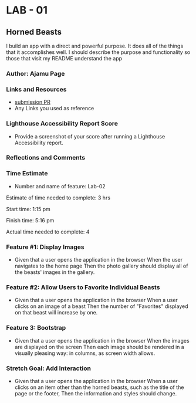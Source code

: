 # LAB - 01

## Horned Beasts

I build an app with a direct and powerful purpose. It does all of the things that it accomplishes well. I should describe the purpose and functionality so those that visit my README understand the app

### Author: Ajamu Page

### Links and Resources

* [submission PR](http://https://github.com/kil91402/horned-beasts.git)
* Any Links you used as reference

### Lighthouse Accessibility Report Score

* Provide a screenshot of your score after running a Lighthouse Accessibility report.

### Reflections and Comments



### Time Estimate

* Number and name of feature: Lab-02

Estimate of time needed to complete: 3 hrs

Start time: 1:15 pm

Finish time: 5:16 pm

Actual time needed to complete: 4

### Feature #1: Display Images

* Given that a user opens the application in the browser
When the user navigates to the home page
Then the photo gallery should display all of the beasts' images in the gallery.

### Feature #2: Allow Users to Favorite Individual Beasts

* Given that a user opens the application in the browser
When a user clicks on an image of a beast
Then the number of "Favorites" displayed on that beast will increase by one.

### Feature 3: Bootstrap

* Given that a user opens the application in the browser
When the images are displayed on the screen
Then each image should be rendered in a visually pleasing way: in columns, as screen width allows.

### Stretch Goal: Add Interaction

* Given that a user opens the application in the browser
    When a user clicks on an item other than the horned beasts, such as the title of the page or the footer,
    Then the information and styles should change.

    